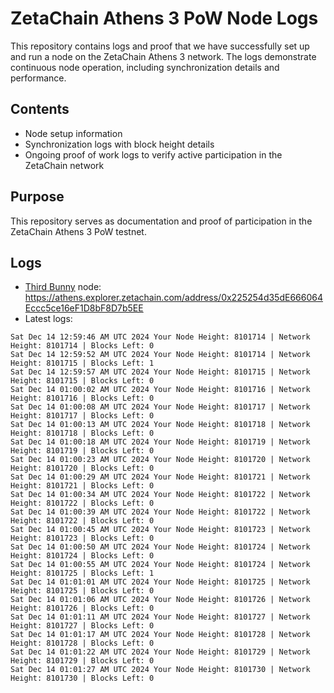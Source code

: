 # ZetaChain Athens 3 PoW Node Logs
This repository contains logs and proof that we have successfully set up and run a node on the ZetaChain Athens 3 network. The logs demonstrate continuous node operation, including synchronization details and performance.

## Contents
- Node setup information
- Synchronization logs with block height details
- Ongoing proof of work logs to verify active participation in the ZetaChain network

## Purpose
This repository serves as documentation and proof of participation in the ZetaChain Athens 3 PoW testnet.

## Logs

- [Third Bunny](https://thirdbunny.xyz/) node: https://athens.explorer.zetachain.com/address/0x225254d35dE666064Eccc5ce16eF1D8bF8D7b5EE
- Latest logs:
```
Sat Dec 14 12:59:46 AM UTC 2024 Your Node Height: 8101714 | Network Height: 8101714 | Blocks Left: 0
Sat Dec 14 12:59:52 AM UTC 2024 Your Node Height: 8101714 | Network Height: 8101715 | Blocks Left: 1
Sat Dec 14 12:59:57 AM UTC 2024 Your Node Height: 8101715 | Network Height: 8101715 | Blocks Left: 0
Sat Dec 14 01:00:02 AM UTC 2024 Your Node Height: 8101716 | Network Height: 8101716 | Blocks Left: 0
Sat Dec 14 01:00:08 AM UTC 2024 Your Node Height: 8101717 | Network Height: 8101717 | Blocks Left: 0
Sat Dec 14 01:00:13 AM UTC 2024 Your Node Height: 8101718 | Network Height: 8101718 | Blocks Left: 0
Sat Dec 14 01:00:18 AM UTC 2024 Your Node Height: 8101719 | Network Height: 8101719 | Blocks Left: 0
Sat Dec 14 01:00:23 AM UTC 2024 Your Node Height: 8101720 | Network Height: 8101720 | Blocks Left: 0
Sat Dec 14 01:00:29 AM UTC 2024 Your Node Height: 8101721 | Network Height: 8101721 | Blocks Left: 0
Sat Dec 14 01:00:34 AM UTC 2024 Your Node Height: 8101722 | Network Height: 8101722 | Blocks Left: 0
Sat Dec 14 01:00:39 AM UTC 2024 Your Node Height: 8101722 | Network Height: 8101722 | Blocks Left: 0
Sat Dec 14 01:00:45 AM UTC 2024 Your Node Height: 8101723 | Network Height: 8101723 | Blocks Left: 0
Sat Dec 14 01:00:50 AM UTC 2024 Your Node Height: 8101724 | Network Height: 8101724 | Blocks Left: 0
Sat Dec 14 01:00:55 AM UTC 2024 Your Node Height: 8101724 | Network Height: 8101725 | Blocks Left: 1
Sat Dec 14 01:01:01 AM UTC 2024 Your Node Height: 8101725 | Network Height: 8101725 | Blocks Left: 0
Sat Dec 14 01:01:06 AM UTC 2024 Your Node Height: 8101726 | Network Height: 8101726 | Blocks Left: 0
Sat Dec 14 01:01:11 AM UTC 2024 Your Node Height: 8101727 | Network Height: 8101727 | Blocks Left: 0
Sat Dec 14 01:01:17 AM UTC 2024 Your Node Height: 8101728 | Network Height: 8101728 | Blocks Left: 0
Sat Dec 14 01:01:22 AM UTC 2024 Your Node Height: 8101729 | Network Height: 8101729 | Blocks Left: 0
Sat Dec 14 01:01:27 AM UTC 2024 Your Node Height: 8101730 | Network Height: 8101730 | Blocks Left: 0
```
